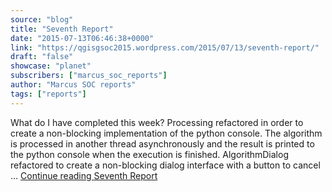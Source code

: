 ```yaml
---
source: "blog"
title: "Seventh Report"
date: "2015-07-13T06:46:38+0000"
link: "https://qgisgsoc2015.wordpress.com/2015/07/13/seventh-report/"
draft: "false"
showcase: "planet"
subscribers: ["marcus_soc_reports"]
author: "Marcus SOC reports"
tags: ["reports"]
---
```


What do I have completed this week? Processing refactored in order to create a non-blocking implementation of the python console. The algorithm is processed in another thread asynchronously and the result is printed to the python console when the execution is finished. AlgorithmDialog refactored to create a non-blocking dialog interface with a button to cancel &#8230; <a class="more-link" href="https://qgisgsoc2015.wordpress.com/2015/07/13/seventh-report/">Continue reading <span class="screen-reader-text">Seventh Report</span></a>
